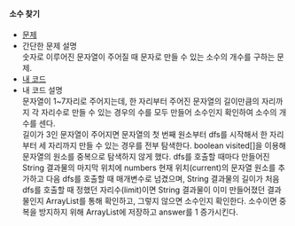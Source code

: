 #### 소수 찾기
* [문제](https://programmers.co.kr/learn/courses/30/lessons/42839)  
* 간단한 문제 설명   
    숫자로 이루어진 문자열이 주어질 때 문자로 만들 수 있는 소수의 개수를 구하는 문제.
* [내 코드](finding_prime.java)  
* 내 코드 설명  
    문자열이 1~7자리로 주어지는데, 한 자리부터 주어진 문자열의 길이만큼의 자리까지 각 자리수로 만들 수 있는 경우의 수를 모두 만들어 소수인지 확인하여 소수의 개수를 센다.  
    길이가 3인 문자열이 주어지면 문자열의 첫 번째 원소부터 dfs를 시작해서 한 자리부터 세 자리까지 만들 수 있는 경우를 전부 탐색한다. boolean visited[]을 이용해 문자열의 원소를 중복으로 탐색하지 않게 했다. dfs를 호출할 때마다 만들어진 String 결과물의 마지막 위치에 numbers 현재 위치(current)의 문자열 원소를 추가하고 다음 dfs를 호출할 때 매개변수로 넘겼으며, String 결과물의 길이가 처음 dfs를 호출할 때 정했던 자리수(limit)이면 String 결과물이 이미 만들어졌던 결과물인지 ArrayList를 통해 확인하고, 그렇지 않으면 소수인지 확인한다. 소수이면 중복을 방지하지 위해 ArrayList에 저장하고 answer를 1 증가시킨다.  
